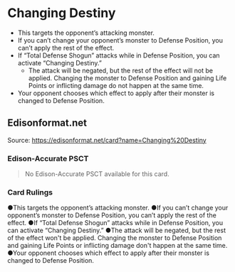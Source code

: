 # Changing Destiny

*   This targets the opponent’s attacking monster.
*   If you can’t change your opponent’s monster to Defense Position, you can’t apply the rest of the effect.
*   If “Total Defense Shogun” attacks while in Defense Position, you can activate “Changing Destiny.”
    *   The attack will be negated, but the rest of the effect will not be applied. Changing the monster to Defense Position and gaining Life Points or inflicting damage do not happen at the same time.
*   Your opponent chooses which effect to apply after their monster is changed to Defense Position.

## Edisonformat.net

Source: https://edisonformat.net/card?name=Changing%20Destiny

### Edison-Accurate PSCT

> No Edison-Accurate PSCT available for this card.

### Card Rulings

●This targets the opponent’s attacking monster.
●If you can’t change your opponent’s monster to Defense Position, you can’t apply the rest of the effect.
●If “Total Defense Shogun” attacks while in Defense Position, you can activate “Changing Destiny.”
●The attack will be negated, but the rest of the effect won't be applied. Changing the monster to Defense Position and gaining Life Points or inflicting damage don't happen at the same time.
●Your opponent chooses which effect to apply after their monster is changed to Defense Position.
            